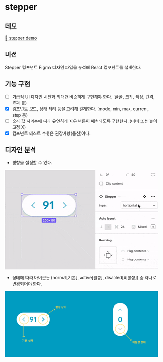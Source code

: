 # stepper
## 데모
[📜 stepper demo](https://yeongjong310.github.io/reactWIL/index.html)

## 미션

Stepper 컴포넌트 Figma 디자인 파일을 분석해 React 컴포넌트를 설계한다.

## 기능 구현

- [ ] 가급적 UI 디자인 시안과 최대한 비슷하게 구현해야 한다. (글꼴, 크기, 색상, 간격, 효과 등)
- [X] 컴포넌트 모드, 상태 처리 등을 고려해 설계한다. (mode, min, max, current, step 등)
- [ ] 숫자 값 자리수에 따라 유연하게 좌우 버튼이 배치되도록 구현한다. (너비 또는 높이 고정 X)
- [X] 컴포넌트 테스트 수행은 권장사항(옵션)이다.

## 디자인 분석

- 방향을 설정할 수 있다.

![orientation](./img/orientation.gif)

- 상태에 따라 아이콘은 (normal[기본], active[활성], disabled[비활성]) 중 하나로 변경되어야 한다.

![disabled](./img/iconDisabled.png)
